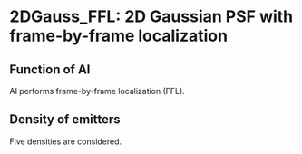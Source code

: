 # 2DGauss_FFL: 2D Gaussian PSF with frame-by-frame localization 

## Function of AI 
AI performs frame-by-frame localization (FFL). 

## Density of emitters
Five densities are considered. 
